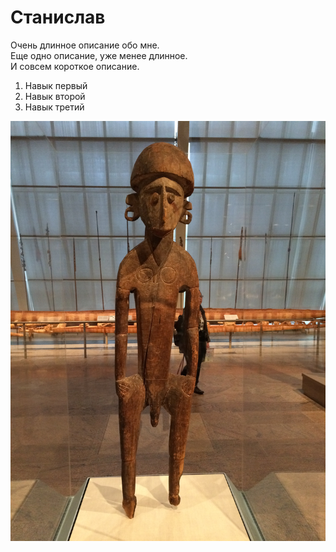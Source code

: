# Станислав

Очень длинное описание обо мне.  
Еще одно описание, уже менее длинное.  
И совсем короткое описание.

1. Навык первый
1. Навык второй
1. Навык третий

![Myakkiev](Myakkiev.JPG)
